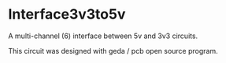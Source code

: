 # Interface3v3to5v
A multi-channel (6) interface between 5v and 3v3 circuits.

This circuit was designed with geda / pcb open source program.
